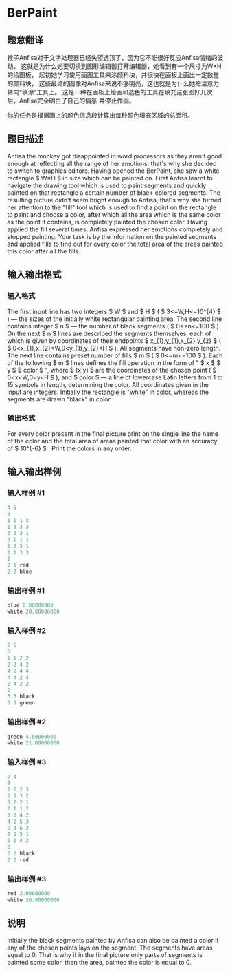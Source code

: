 # BerPaint

## 题意翻译

猴子Anfisa对于文字处理器已经失望透顶了，因为它不能很好反应Anfisa情绪的波动。 这就是为什么她要切换到图形编辑器打开编辑器，她看到有一个尺寸为W*H的绘图板， 起初她学习使用画图工具来涂颜料块，并很快在画板上画出一定数量的颜料块， 这些最终的图像对Anfisa来说不够明亮，这也就是为什么她把注意力转向“填涂”工具上。 这是一种在画板上绘画和选色的工具在填充这张图好几次后，Anfisa完全明白了自己的情感 并停止作画。

你的任务是根据画上的颜色信息段计算出每种颜色填充区域的总面积。

## 题目描述

Anfisa the monkey got disappointed in word processors as they aren't good enough at reflecting all the range of her emotions, that's why she decided to switch to graphics editors. Having opened the BerPaint, she saw a white rectangle $ W×H $ in size which can be painted on. First Anfisa learnt to navigate the drawing tool which is used to paint segments and quickly painted on that rectangle a certain number of black-colored segments. The resulting picture didn't seem bright enough to Anfisa, that's why she turned her attention to the "fill" tool which is used to find a point on the rectangle to paint and choose a color, after which all the area which is the same color as the point it contains, is completely painted the chosen color. Having applied the fill several times, Anfisa expressed her emotions completely and stopped painting. Your task is by the information on the painted segments and applied fills to find out for every color the total area of the areas painted this color after all the fills.

## 输入输出格式

### 输入格式

The first input line has two integers $ W $ and $ H $ ( $ 3<=W,H<=10^{4} $ ) — the sizes of the initially white rectangular painting area. The second line contains integer $ n $ — the number of black segments ( $ 0<=n<=100 $ ). On the next $ n $ lines are described the segments themselves, each of which is given by coordinates of their endpoints $ x_{1},y_{1},x_{2},y_{2} $ ( $ 0&lt;x_{1},x_{2}&lt;W,0&lt;y_{1},y_{2}&lt;H $ ). All segments have non-zero length. The next line contains preset number of fills $ m $ ( $ 0<=m<=100 $ ). Each of the following $ m $ lines defines the fill operation in the form of " $ x $ $ y $ $ color $ ", where $ (x,y) $ are the coordinates of the chosen point ( $ 0&lt;x&lt;W,0&lt;y&lt;H $ ), and $ color $ — a line of lowercase Latin letters from 1 to 15 symbols in length, determining the color. All coordinates given in the input are integers. Initially the rectangle is "white" in color, whereas the segments are drawn "black" in color.

### 输出格式

For every color present in the final picture print on the single line the name of the color and the total area of areas painted that color with an accuracy of $ 10^{-6} $ . Print the colors in any order.

## 输入输出样例

### 输入样例 #1

```cpp
4 5
6
1 1 1 3
1 3 3 3
3 3 3 1
3 1 1 1
1 3 3 1
1 1 3 3
2
2 1 red
2 2 blue

```
### 输出样例 #1

```cpp
blue 0.00000000
white 20.00000000

```
### 输入样例 #2

```cpp
5 5
5
1 1 2 2
2 2 4 2
4 2 4 4
4 4 2 4
2 4 2 2
2
3 3 black
3 3 green

```
### 输出样例 #2

```cpp
green 4.00000000
white 21.00000000

```
### 输入样例 #3

```cpp
7 4
9
1 2 2 3
2 3 3 2
3 2 2 1
2 1 1 2
3 2 4 2
4 2 5 3
5 3 6 2
6 2 5 1
5 1 4 2
2
2 2 black
2 2 red

```
### 输出样例 #3

```cpp
red 2.00000000
white 26.00000000

```
## 说明

Initially the black segments painted by Anfisa can also be painted a color if any of the chosen points lays on the segment. The segments have areas equal to 0. That is why if in the final picture only parts of segments is painted some color, then the area, painted the color is equal to 0.

